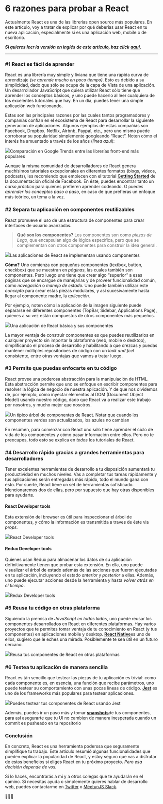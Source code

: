 # 6 razones para probar a React

Actualmente React es una de las librerías open source más populares. En este artículo, voy a tratar de explicar por qué deberías usar React en tu nueva aplicación, especialmente si es una aplicación web, mobile o de escritorio.

**_Si quieres leer la versión en inglés de este artículo, haz click_** [**_aqui_**](https://medium.com/@nanovazquez/6-razones-para-darle-una-prueba-a-react-8f114b77ac70)**_._**

---

### #1 React es fácil de aprender

React es una librería muy simple y liviana que tiene una rápida curva de aprendizaje _(se aprende mucho en poco tiempo)_. Esto es debido a su simplicidad, dado que sólo se ocupa de la capa de Vista de una aplicación. Un desarrollador JavaScript que quiera utilizar React sólo tiene que aprender los conceptos básicos, y uno puede hacerlo al leer cualquiera de los excelentes tutoriales que hay. En un día, puedes tener una simple aplicación web funcionando.

Estas son las principales razones por las cuales tantos programadores y companías confían en el ecosistema de React para desarrollar la siguiente generación de aplicaciones. Algunos ejemplos de estas compañiás son Facebook, Dropbox, Netflix, Airbnb, Paypal, etc., pero uno mismo puede corroborar su popularidad simplemente googleando “React”. Noten cómo el interés ha amuentado a través de los años (_línea azul_):

![](https://cdn-images-1.medium.com/max/1600/1*eGZtf8lLXhwK062fYUExIw.png)Comparación en Google Trends entre las librerías front-end más populares

Aunque la misma comunidad de desarrolladores de React genera muchísimos tutoriales excepcionales en diferentes formatos (blogs, videos, podcasts), les recomiendo que empiecen con el tutorial [**Getting Started**](https://reactjs.org/docs/getting-started.html) de la documentación oficial de Facebook. En éste, puedes encontrar tanto un _curso práctico_ para quienes prefieren aprender codeando. O puedes _aprender los conceptos paso a paso_, en caso de que prefieras un enfoque más teórico, un tema a la vez.

### #2 Separa tu aplicación en componentes reutilizables

React promueve el uso de una estructura de componentes para crear interfaces de usuario avanzadas.

> **Qué son los componentes?** Los componentes son como _piezas de Lego_, que encapsulan algo de lógica específica, pero que se complementan con otros componentes para construir la idea general.

![](https://cdn-images-1.medium.com/max/1600/1*8M0R3-3FhzOgPny730sb8Q.png)Las aplicaciones de React se implementan usando componentes

**Cómo?** Uno comienza con pequeños componentes (textbox, button, checkbox) que se muestran en _páginas_, las cuales también son componentes. Pero luego uno tiene que crear algo “superior” a esas páginas que se encargue de manejarlas y de proveer funcionalidad común, como _navegación_ o _manejo de estado_. Uno puede también utilizar este _concepto_ para crear estas piezas modulares, y así sucesivamente hasta llegar al componente madre, la _aplicación._

Por ejemplo, noten cómo la aplicación de la imagen siguiente puede separarse en diferentes componentes (TopBar, Sidebar, Applications Page), quienes a su vez están compuestos de otros componentes más pequeños.

![](https://cdn-images-1.medium.com/max/1600/1*dCy4SBwJQ9QFhhun7B0clQ.gif)Una aplicación de React básica y sus componentes

La mayor ventaja de construir componentes es que puedes reutilizarlos en cualquier proyecto sin importar la plataforma (web, mobile o desktop), simplificando el proceso de desarrollo y habilitando a que crezcas y puedas mantener múltiples repositorioes de código con un _look and feel_ consistente, entre otras ventajas que vamos a tratar luego.

### #3 Permite que puedas enfocarte en tu código

React provee una poderosa abstracción para la manipulación de HTML. Esta abstracción permite que uno se enfoque en escribir componentes para resolver la lógica de negocio de nuestra aplicación. Y de que nos olvidemos de, por ejemplo, cómo inyectar elementos al DOM (Document Object Model) usando nuestro código, dado que React va a realizar este trabajo por nosotros, y mucho mejor que nosotros.

![](https://cdn-images-1.medium.com/max/1600/1*VH2MHqO0tHYmdX2Tbi9d3g.png)Un típico árbol de componentes de React. Notar que cuando los componentes verdes son actualizados, los azules no cambian

En resúmen, para comenzar con React uno sólo tiene aprender el ciclo de vida de los componentes y cómo pasar información entre ellos. Pero no te preocupes, todo esto se explica en _todos_ los tutoriales de React.

### #4 Desarrollo rápido gracias a grandes herramientas para desarrolladores

Tener excelentes herramientas de desarrollo a tu disposición aumentará tu productividad en muchos niveles. Vas a completar tus tareas rápidamente y tus aplicaciones serán entregadas más rápido, todo el mundo gana con esto. Por suerte, React tiene un set de herramientas sofisticado. Mencionaremos dos de ellas, pero por supuesto que hay otras disponibles para ayudarte.

#### **React Developer tools**

Esta extensión del browser es útil para inspeccionar el árbol de componentes, y cómo la información es transmitida a traves de éste via _props._

![](https://cdn-images-1.medium.com/max/1600/1*GM0asbVUF1gS4K5zlbhaDA.png)React Developer tools

#### **Redux Developer tools**

Quienes usan Redux para almacenar los datos de su aplicación definitivamente tienen que probar esta extensión. En ella, uno puede visualizar el árbol de estado además de las acciones que fueron ejecutadas en tu aplicación, incluyendo el estado _anterior_ y _posterior_ a ellas. Además, uno puede ejecutar acciones desde la herramienta y hasta _volver atrás en el tiempo_.

![](https://cdn-images-1.medium.com/max/1600/1*91S40lTp9cLDi9Hbtyuynw.png)Redux Developer tools

### #5 Reusa tu código en otras plataforma

Siguiendo la premisa de _JavaScript en todos lados_, uno puede reusar los componentes desarrollados en React en diferentes plataformas. Hay varios proyectos que te permites tomar ventaja de tu conocimiento en React (y tus componentes) en aplicaciones mobile y desktop. [**React Native**](https://facebook.github.io/react-native/)es uno de ellos, sugiero que le eches una mirada. Posiblemente te sea útil en un futuro cercano.

![](https://cdn-images-1.medium.com/max/1600/1*nac3kYIkOXRhAVjaNUSxmg.png)Reusa tus componentes de React en otras plataformas

### #6 Testea tu aplicación de manera sencilla

React es tán sencillo que testear las piezas de tu aplicación es trivial: como cada componente es, en esencia, una función que recibe parámetros, uno puede testear su comportamiento con unas pocas líneas de código. [**Jest**](https://jestjs.io/en/) es uno de los frameworks más populares para testear aplicaciones.

![](https://cdn-images-1.medium.com/max/1600/1*uzGMpGDjoKSDNiS1MGVnOA.png)Puedes testear tus componentes de React usando Jest

Además, puedes ir un paso más y tomar [**snapshots**](https://jestjs.io/docs/en/snapshot-testing)de tus componentes, para así asegurarte que tu UI no cambien de manera inesperada cuando un commit es pusheado en tu repositorio

### **Conclusión**

En concreto, React es una herramienta poderosa que seguramente simplifique tu trabajo. Este artículo resumió algunas funcionalidades que pueden explicar la popularidad de React, y estoy seguro que vas a disfrutar de estos beneficios si eliges React en tu próximo proyecto. _Pero esa decisión depende de vos._

Si lo haces, encontrarás a mi y a otros colegas que te ayudarán en el camino. Si necesitas ayuda o simplemente quieres hablar de desarrollo web, puedes contactarme en [Twitter](https://twitter.com/nanovazquez87) o [MeetupJS Slack](https://meetupjs.slack.com/).

🎉🎉🎉
